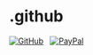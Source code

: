 # .github

[![GitHub](https://srv-cdn.himpfen.io/badges/github/github-flat.svg)](https://github.com/sponsors/brandonhimpfen/) &nbsp; [![PayPal](https://srv-cdn.himpfen.io/badges/buymeacoffee/buymeacoffee-flat.svg)](https://www.buymeacoffee.com/brandonhimpfen)
